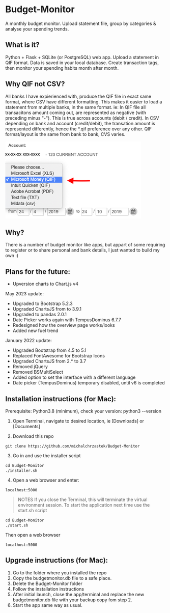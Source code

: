 # Budget-Monitor
A monthly budget monitor. Upload statement file, group by categories &amp; analyse your spending trends.

## What is it?
Python + Flask + SQLite (or PostgreSQL) web app. Upload a statement in QIF format. Data is saved in your local database. Create transaction tags, then monitor your spending habits month after month.

## Why QIF not CSV?
All banks I have expierienced with, produce the QIF file in exact same format, where CSV have different formatting.
This makes it easier to load a statement from multiple banks, in the same format.
ie:
In QIF file all transacitons amount coming out, are represented as negative (with preceding minus "-"). This is true across accounts (debit / credit).
In CSV depending on bank and account (credit/debit), the transation amount is represented differently, hence the *.qif preference over any other.
QIF format/layout is the same from bank to bank, CVS varies.

![alt text](https://github.com/michalchrzastek/Budget-Monitor/blob/master/img/microsoft_money_QIF.png)


## Why?
There is a number of budget monitor like apps, but appart of some requiring to register or to share personal and bank details, I just wanted to build my own :)

## Plans for the future:
- Upversion charts to Chart.js v4

May 2023 update:
- Upgraded to Bootstrap 5.2.3
- Upgraded ChartsJS from to 3.9.1
- Upgraded to pandas 2.0.1
- Date Picker works again with TempusDominus 6.7.7
- Redesigned how the overview page works/looks
- Added new fuel trend 

January 2022 update:
- Upgraded Bootstrap from 4.5 to 5.1
- Replaced FontAwesome for Bootstrap Icons
- Upgraded ChartsJS from 2.* to 3.7
- Removed jQuery
- Removed BSMultiSelect
- Added option to set the interface with a different language
- Date picker (TempusDominus) temporary disabled, until v6 is completed

## Installation instructions (for Mac):
Prerequisite: Python3.8 (minimum), check your version: python3 --version

1. Open Terminal, navigate to desired location, ie [Downloads] or [Documents]

2. Download this repo
```
git clone https://github.com/michalchrzastek/Budget-Monitor
```
3. Go in and use the installer script
```
cd Budget-Monitor
./installer.sh
```
4. Open a web browser and enter:
```
localhost:5000
```


> NOTES
If you close the Terminal, this will terminate the virtual environment session. To start the application next time use the start.sh script
```
cd Budget-Monitor
./start.sh
```
Then open a web browser
```
localhost:5000
```

## Upgrade instructions (for Mac):
1. Go to the folder where you installed the repo
2. Copy the budgetmonitor.db file to a safe place.
3. Delete the Budget-Monitor folder
4. Follow the installation instructions
5. After initial launch, close the app/terminal and replace the new budgetmonitor.db file with your backup copy fom step 2.
6. Start the app same way as usual.